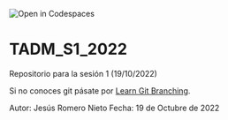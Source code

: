 ![Open in Codespaces](https://classroom.github.com/assets/open-in-codespaces-abfff4d4e15f9e1bd8274d9a39a0befe03a0632bb0f153d0ec72ff541cedbe34.svg)
# TADM_S1_2022
Repositorio para la sesión 1 (19/10/2022)

Si no conoces git pásate por [Learn Git Branching](https://learngitbranching.js.org/).

Autor: Jesús Romero Nieto
Fecha: 19 de Octubre de 2022

